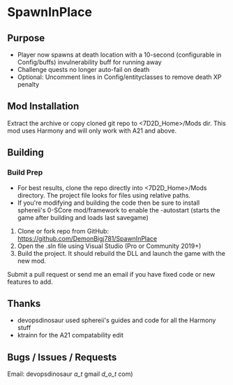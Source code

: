 # SpawnInPlace

## Purpose
- Player now spawns at death location with a 10-second (configurable in Config/buffs) invulnerability buff for running away
- Challenge quests no longer auto-fail on death
- Optional: Uncomment lines in Config/entityclasses to remove death XP penalty

## Mod Installation
Extract the archive or copy cloned git repo to <7D2D_Home>/Mods dir.  This mod uses Harmony and will only work with A21 and above.

## Building

### Build Prep 
- For best results, clone the repo directly into <7D2D_Home>/Mods directory.  The project file looks for files using relative paths.
- If you're modifying and building the code then be sure to install sphereii's 0-SCore mod/framework to enable the -autostart (starts the game after building and loads last savegame)

1. Clone or fork repo from GitHub: https://github.com/DemonBigj781/SpawnInPlace
1. Open the .sln file using Visual Studio (Pro or Community 2019+)
1. Build the project.  It should rebuild the DLL and launch the game with the new mod.

Submit a pull request or send me an email if you have fixed code or new features to add.

## Thanks
- devopsdinosaur used sphereii's guides and code for all the Harmony stuff
- ktrainn for the A21 compatability edit

## Bugs / Issues / Requests
Email: devopsdinosaur _a_t_ gmail _d_o_t_ com)

